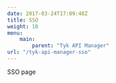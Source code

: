 ```yaml
---
date: 2017-03-24T17:09:48Z
title: SSO
weight: 10
menu: 
    main:
        parent: "Tyk API Manager"
url: "/tyk-api-manager-sso"
---
```


SSO page